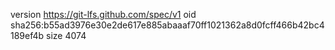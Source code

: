 version https://git-lfs.github.com/spec/v1
oid sha256:b55ad3976e30e2de617e885abaaaf70ff1021362a8d0fcff466b42bc4189ef4b
size 4074
